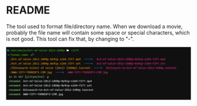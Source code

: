 # README

The tool used to format file/directory name. When we download a movie, probably the file name will contain some space or special characters, which is not good. This tool can fix that, by changing to "-".

![img](./.image/ss.png)
